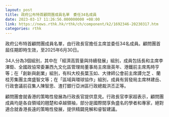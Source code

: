 ```yaml
---
layout: post
title: 政府公布特首顧問團成員名單　委任34名成員
date: 2023-03-17 11:26:56.000000000 +08:00
link: https://news.rthk.hk/rthk/ch/component/k2/1692346-20230317.htm
categories: rthk
---
```


政府公布特首顧問團成員名單，由行政長官擔任主席並委任34名成員。顧問團首屆任期即時生效，至2025年6月30日。

34人分為3個組別，其中在「經濟高質量與持續發展」組別，成員包括長和主席李澤鉅、全國政協常委兼西九文化區管理局董事局主席唐英年、港鐵前主席馬時亨等；在「創新與創業」組別，有科大校長葉玉如、大律師公會前主席譚允芝 、蘭桂芳集團主席盛智文等；在「區域與環球協作」組別，成員有貿發局主席林建岳、行政會議前召集人陳智思、渣打銀行亞洲區行政總裁洪丕正等。

顧問團會就香港的策略性發展為行政長官提供意見。行政長官李家超表示，顧問團成員均是各自領域的翹楚和卓越領袖，部分是國際間享負盛名的學者和專家，絕對適合就香港長遠的策略性發展，提供精闢見解和睿智建議。
